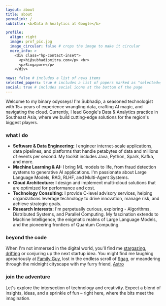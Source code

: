 ```yaml
---
layout: about
title: about
permalink: /
subtitle: <b>Data & Analytics at Google</b>

profile:
  align: right
  image: prof_pic.jpg
  image_circular: false # crops the image to make it circular
  more_info: >
    <div class="hp-contact-inset">
      <p>hi@subhadipmitra.com</p> <br>
      <p>Singapore</p>
    </div>

news: false # includes a list of news items
selected_papers: true # includes a list of papers marked as "selected={true}"
social: true # includes social icons at the bottom of the page
---
```


Welcome to my binary odysseys! I'm Subhadip, a seasoned technologist with 15+ years of experience wrangling data, crafting AI magic, and navigating the cloud. Currently, I lead Google's Data & Analytics practice in Southeast Asia, where we build cutting-edge solutions for the region's biggest players.

### what I do

- **Software & Data Engineering:** I engineer internet-scale applications, data pipelines, and platforms that handle petabytes of data and millions of events per second. My toolkit includes Java, Python, Spark, Kafka, and more.
- **Machine Learning & AI:** I bring ML models to life, from fraud detection systems to generative AI applications. I'm passionate about Large Language Models, RAG, RLHF, and Multi-Agent Systems.
- **Cloud Architecture:** I design and implement multi-cloud solutions that are optimized for performance and cost.
- **Technology Consulting:** I provide C-level advisory services, helping organizations leverage technology to drive innovation, manage risk, and achieve strategic goals.
- **Research Interests:** I'm perpetually curious, exploring - Algorithms, Distributed Systems, and Parallel Computing. My fascination extends to Machine Intelligence, the enigmatic realms of Large Language Models, and the pioneering frontiers of Quantum Computing.

### beyond the code

When I'm not immersed in the digital world, you'll find me [stargazing](https://www.youtube.com/watch?v=wkQuOrsgVGY), [drifting](https://youtu.be/hepFlpCdTgU?si=hCVeZfF1x5xmOKUe&t=82) or conjuring up the next startup idea. You might find me laughing uproariously at [Family Guy](https://youtu.be/y1CotE1_Q4M?si=-PbJel0rtajfQPAW&t=68), lost in the endless scroll of [9gag](https://9gag.com/), or meandering through the midnight cityscape with my furry friend, [Astro](/assets/img/astro.jpg)

### join the adventure

Let's explore the intersection of technology and creativity. Expect a blend of insights, ideas, and a sprinkle of fun – right here, where the bits meet the imagination.

<br />
<br />
